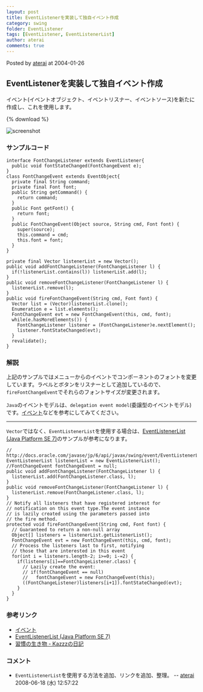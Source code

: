 ```yaml
---
layout: post
title: EventListenerを実装して独自イベント作成
category: swing
folder: EventListener
tags: [EventListener, EventListenerList]
author: aterai
comments: true
---
```


Posted by [aterai](http://terai.xrea.jp/aterai.html) at 2004-01-26

## EventListenerを実装して独自イベント作成
イベント(イベントオブジェクト、イベントリスナー、イベントソース)を新たに作成し、これを使用します。

{% download %}

![screenshot](https://lh4.googleusercontent.com/_9Z4BYR88imo/TQTMNwgwo5I/AAAAAAAAAY0/lpZGrcgRE8g/s800/EventListener.png)

### サンプルコード
<pre class="prettyprint"><code>interface FontChangeListener extends EventListener{
  public void fontStateChanged(FontChangeEvent e);
}
class FontChangeEvent extends EventObject{
  private final String command;
  private final Font font;
  public String getCommand() {
    return command;
  }
  public Font getFont() {
    return font;
  }
  public FontChangeEvent(Object source, String cmd, Font font) {
    super(source);
    this.command = cmd;
    this.font = font;
  }
}
</code></pre>
<pre class="prettyprint"><code>private final Vector listenerList = new Vector();
public void addFontChangeListener(FontChangeListener l) {
  if(!listenerList.contains(l)) listenerList.add(l);
}
public void removeFontChangeListener(FontChangeListener l) {
  listenerList.remove(l);
}
public void fireFontChangeEvent(String cmd, Font font) {
  Vector list = (Vector)listenerList.clone();
  Enumeration e = list.elements();
  FontChangeEvent evt = new FontChangeEvent(this, cmd, font);
  while(e.hasMoreElements()) {
    FontChangeListener listener = (FontChangeListener)e.nextElement();
    listener.fontStateChanged(evt);
  }
  revalidate();
}
</code></pre>

### 解説
上記のサンプルではメニューからのイベントでコンポーネントのフォントを変更しています。ラベルとボタンをリスナーとして追加しているので、`fireFontChangeEvent`でそれらのフォントサイズが変更されます。

`Java`のイベントモデルは、`delegation event model`(委譲型のイベントモデル)です。[イベント](http://www.asahi-net.or.jp/~dp8t-asm/java/tips/Event.html)などを参考にしてみてください。

- - - -
`Vector`ではなく、`EventListenerList`を使用する場合は、[EventListenerList (Java Platform SE 7)](http://docs.oracle.com/javase/jp/7/api/javax/swing/event/EventListenerList.html)のサンプルが参考になります。

<pre class="prettyprint"><code>// http://docs.oracle.com/javase/jp/6/api/javax/swing/event/EventListenerList.html
EventListenerList listenerList = new EventListenerList();
//FontChangeEvent fontChangeEvent = null;
public void addFontChangeListener(FontChangeListener l) {
  listenerList.add(FontChangeListener.class, l);
}
public void removeFontChangeListener(FontChangeListener l) {
  listenerList.remove(FontChangeListener.class, l);
}
// Notify all listeners that have registered interest for
// notification on this event type.The event instance
// is lazily created using the parameters passed into
// the fire method.
protected void fireFontChangeEvent(String cmd, Font font) {
  // Guaranteed to return a non-null array
  Object[] listeners = listenerList.getListenerList();
  FontChangeEvent evt = new FontChangeEvent(this, cmd, font);
  // Process the listeners last to first, notifying
  // those that are interested in this event
  for(int i = listeners.length-2; i&gt;=0; i-=2) {
    if(listeners[i]==FontChangeListener.class) {
      // Lazily create the event:
      // if(fontChangeEvent == null)
      //   fontChangeEvent = new FontChangeEvent(this);
      ((FontChangeListener)listeners[i+1]).fontStateChanged(evt);
    }
  }
}
</code></pre>

### 参考リンク
- [イベント](http://www.asahi-net.or.jp/~dp8t-asm/java/tips/Event.html)
- [EventListenerList (Java Platform SE 7)](http://docs.oracle.com/javase/jp/7/api/javax/swing/event/EventListenerList.html)
- [習慣の生き物 - Kazzzの日記](http://d.hatena.ne.jp/Kazzz/20080618/p1)

<!-- dummy comment line for breaking list -->

### コメント
- `EventListenerList`を使用する方法を追加、リンクを追加、整理。 -- [aterai](http://terai.xrea.jp/aterai.html) 2008-06-18 (水) 12:57:22

<!-- dummy comment line for breaking list -->

